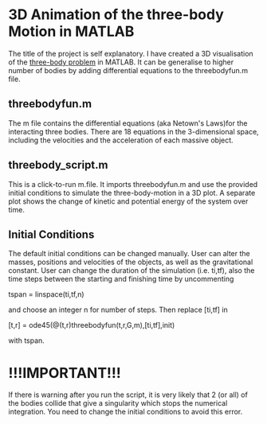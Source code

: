 # 3D Animation of the three-body Motion in MATLAB

The title of the project is self explanatory. I have created a 3D visualisation of the [three-body problem](https://en.wikipedia.org/wiki/Three-body_problem) in MATLAB. It can be generalise to higher number of bodies by adding differential equations to the threebodyfun.m file.

## threebodyfun.m
The m file contains the differential equations (aka Netown's Laws)for the interacting three bodies. There are 18 equations in the 3-dimensional space, including the velocities and the acceleration of each massive object.

## threebody_script.m
This is a click-to-run m.file. It imports threebodyfun.m and use the provided initial conditions to simulate the three-body-motion in a 3D plot. A separate plot shows the change of kinetic and potential energy of the system over time. 

## Initial Conditions
The default initial conditions can be changed manually. User can alter the masses, positions and velocities of the objects, as well as the gravitational constant. User can change the duration of the simulation (i.e. ti,tf), also the time steps between the starting and finishing time by uncommenting

tspan = linspace(ti,tf,n)

and choose an integer n for number of steps. Then replace [ti,tf] in 

[t,r] = ode45(@(t,r)threebodyfun(t,r,G,m),[ti,tf],init)

with tspan.


# !!!IMPORTANT!!!

If there is warning after you run the script, it is very likely that 2 (or all) of the bodies collide that give a singularity which stops the numerical integration. You need to change the initial conditions to avoid this error. 